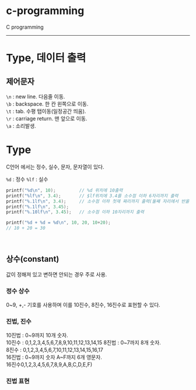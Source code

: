 # c-programming
C programming

---

# Type, 데이터 출력

## 제어문자

`\n` : new line. 다음줄 이동.  
`\b` : backspace. 한 칸 왼쪽으로 이동.  
`\t` : tab. 수평 탭이동(일정공간 띄움).  
`\r` : carriage return. 맨 앞으로 이동.  
`\a` : 소리발생.


# Type

C언어 에서는 정수, 실수, 문자, 문자열이 있다.

`%d` : 정수
`%lf` : 실수

```c
printf("%d\n", 10);         // %d 위치에 10출력
printf("%lf\n", 3.4);       // $lf위치에 3.4를 소수점 이하 6자리까지 출력
printf("%.1lf\n", 3.4);     // 소수점 이하 첫재 짜리까지 출력(둘째 자리에서 반올림)
printf("%.1lf\n", 3.45);
printf("%.10lf\n", 3.45);   // 소수점 이하 10자리까지 출력

printf("%d + %d = %d\n", 10, 20, 10+20);
// 10 + 20 = 30
```

<br>

## 상수(constant)

값이 정해져 있고 변하면 안되는 경우 주로 사용.

### 정수 상수

0~9, +,- 기호를 사용하며 이를 10진수, 8진수, 16진수로 표현할 수 있다.

### 진법, 진수

10진법 : 0~9까지 10개 숫자.  
10진수 : 0,1,2,3,4,5,6,7,8,9,10,11,12,13,14,15
8진법 : 0~7까지 8개 숫자.  
8진수 : 0,1,2,3,4,5,6,7,10,11,12,13,14,15,16,17  
16진법 : 0~9까지 숫자 A~F까지 6개 영문자.  
16진수0,1,2,3,4,5,6,7,8,9,A,B,C,D,E,F)

### 진법 표현